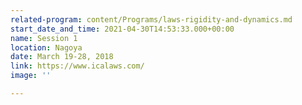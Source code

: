 ```yaml
---
related-program: content/Programs/laws-rigidity-and-dynamics.md
start_date_and_time: 2021-04-30T14:53:33.000+00:00
name: Session 1
location: Nagoya
date: March 19-28, 2018
link: https://www.icalaws.com/
image: ''

---
```

